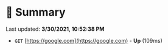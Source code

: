 # 📖 Summary
Last updated: **3/30/2021, 10:52:38 PM**

- `GET` [https://google.com](https://google.com) - **Up** (109ms)
